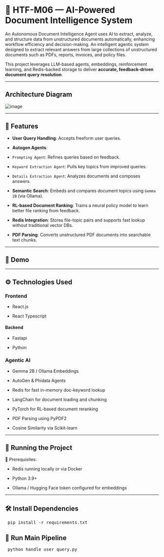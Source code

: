 
# 🧠 HTF-M06 — AI-Powered Document Intelligence System

An Autonomous Document Intelligence Agent uses AI to extract, analyze, and structure data from unstructured documents automatically, enhancing workflow efficiency and decision-making. An intelligent agentic system designed to extract relevant answers from large collections of unstructured documents such as PDFs, reports, invoices, and policy files.

This project leverages LLM-based agents, embeddings, reinforcement learning, and Redis-backed storage to deliver **accurate, feedback-driven document query resolution**.

---

## Architecture Diagram

![image](https://github.com/user-attachments/assets/8dd8d084-fa40-4abd-a44c-be0362741b55)

---

## 🚀 Features

-  **User Query Handling**: Accepts freeform user queries.
  
-  **Autogen Agents**:
  
  - `Prompting Agent`: Refines queries based on feedback.
  
  - `Keyword Extraction Agent`: Pulls key topics from improved queries.
  
  - `Details Extraction Agent`: Analyzes documents and composes answers.
  
-  **Semantic Search**: Embeds and compares document topics using `Gemma 2B` (via Ollama).
  
-  **RL-based Document Ranking**: Trains a neural policy model to learn better file ranking from feedback.
  
-  **Redis Integration**: Stores file-topic pairs and supports fast lookup without traditional vector DBs.
  
-  **PDF Parsing**: Converts unstructured PDF documents into searchable text chunks.

---

## 🎥 Demo

---

## ⚙️ Technologies Used

### Frontend

- React.js

- React Typescript

#### Backend

- Fastapi

- Python

### Agentic AI
  
-  Gemma 2B / Ollama Embeddings

-  AutoGen & Phidata Agents

-  Redis for fast in-memory doc-keyword lookup

-  LangChain for document loading and chunking

-  PyTorch for RL-based document reranking

-  PDF Parsing using PyPDF2

-  Cosine Similarity via Scikit-learn

---

## 🧪 Running the Project

🔧 Prerequisites:

- Redis running locally or via Docker

- Python 3.9+

- Ollama / Hugging Face token configured for embeddings

---

## 🛠 Install Dependencies

<pre> pip install -r requirements.txt </pre>

## 🚀 Run Main Pipeline

<pre> python handle_user_query.py </pre>




